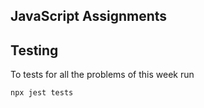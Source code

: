 ## JavaScript Assignments

## Testing
To tests for all the problems of this week run 
```
npx jest tests
```


